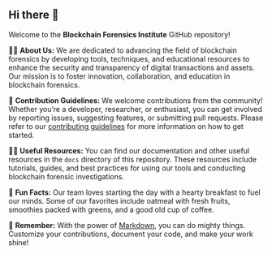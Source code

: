 ## Hi there 👋

Welcome to the **Blockchain Forensics Institute** GitHub repository!

🙋‍♀️ **About Us:** We are dedicated to advancing the field of blockchain forensics by developing tools, techniques, and educational resources to enhance the security and transparency of digital transactions and assets. Our mission is to foster innovation, collaboration, and education in blockchain forensics.

🌈 **Contribution Guidelines:** We welcome contributions from the community! Whether you’re a developer, researcher, or enthusiast, you can get involved by reporting issues, suggesting features, or submitting pull requests. Please refer to our [contributing guidelines](CONTRIBUTING.md) for more information on how to get started.

👩‍💻 **Useful Resources:** You can find our documentation and other useful resources in the `docs` directory of this repository. These resources include tutorials, guides, and best practices for using our tools and conducting blockchain forensic investigations.

🍿 **Fun Facts:** Our team loves starting the day with a hearty breakfast to fuel our minds. Some of our favorites include oatmeal with fresh fruits, smoothies packed with greens, and a good old cup of coffee.

🧙 **Remember:** With the power of [Markdown](https://docs.github.com/github/writing-on-github/getting-started-with-writing-and-formatting-on-github/basic-writing-and-formatting-syntax), you can do mighty things. Customize your contributions, document your code, and make your work shine!
